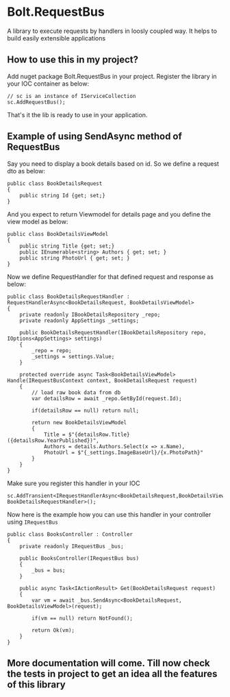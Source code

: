 # Bolt.RequestBus

A library to execute requests by handlers in loosly coupled way. It helps to build easily extensible applications

## How to use this in my project?

Add nuget package Bolt.RequestBus in your project. Register the library in your IOC container as below:

    // sc is an instance of IServiceCollection
    sc.AddRequestBus();

That's it the lib is ready to use in your application.

## Example of using SendAsync method of RequestBus

Say you need to display a book details based on id. So we define a request dto as below:

    public class BookDetailsRequest
    {
        public string Id {get; set;}
    }

And you expect to return Viewmodel for details page and you define the view model as below:

    public class BookDetailsViewModel
    {
        public string Title {get; set;}
        public IEnumerable<string> Authors { get; set; }
        public string PhotoUrl { get; set; }
    }

Now we define RequestHandler for that defined request and response as below:

    public class BookDetailsRequestHandler : RequestHandlerAsync<BookDetailsRequest, BookDetailsViewModel>
    {
        private readonly IBookDetailsRepository _repo;
        private readonly AppSettings _settings;

        public BookDetailsRequestHandler(IBookDetailsRepository repo, IOptions<AppSettings> settings)
        {
            _repo = repo;
            _settings = settings.Value;
        }

        protected override async Task<BookDetailsViewModel> Handle(IRequestBusContext context, BookDetailsRequest request)
        {
            // load raw book data from db
            var detailsRow = await _repo.GetById(request.Id);

            if(detailsRow == null) return null;

            return new BookDetailsViewModel
            {
                Title = $"{detailsRow.Title} ({detailsRow.YearPublished})",
                Authors = details.Authors.Select(x => x.Name),
                PhotoUrl = $"{_settings.ImageBaseUrl}/{x.PhotoPath}"
            }
        }
    }

Make sure you register this handler in your IOC

    sc.AddTransient<IRequestHandlerAsync<BookDetailsRequest,BookDetailsViewModel>, BookDetailsRequestHandler>();

Now here is the example how you can use this handler in your controller using `IRequestBus`

    public class BooksController : Controller
    {
        private readonly IRequestBus _bus;

        public BooksController(IRequestBus bus)
        {
            _bus = bus;
        }

        public async Task<IActionResult> Get(BookDetailsRequest request)
        {
            var vm = await _bus.SendAsync<BookDetailsRequest, BookDetailsViewModel>(request);

            if(vm == null) return NotFound();

            return Ok(vm);
        }
    }

## More documentation will come. Till now check the tests in project to get an idea all the features of this library